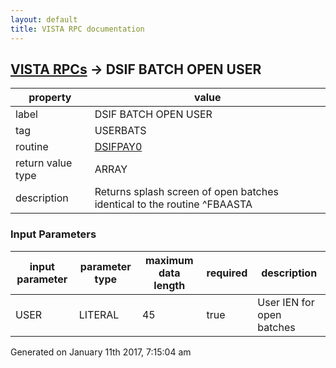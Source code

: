 ```yaml
---
layout: default
title: VISTA RPC documentation
---
```




## [VISTA RPCs](TableOfContent.md) &#8594; DSIF BATCH OPEN USER 

 property | value 
--- | --- 
 label | DSIF BATCH OPEN USER
 tag | USERBATS
 routine | [DSIFPAY0](http://code.osehra.org/dox/Routine_DSIFPAY0_source.html)
 return value type | ARRAY
 description | Returns splash screen of open batches identical to the routine ^FBAASTA

### Input Parameters

| input parameter | parameter type | maximum data length | required | description | 
| --- | --- | --- | --- | --- | 
| USER | LITERAL | 45 | true | User IEN for open batches | 




 Generated on January 11th 2017, 7:15:04 am